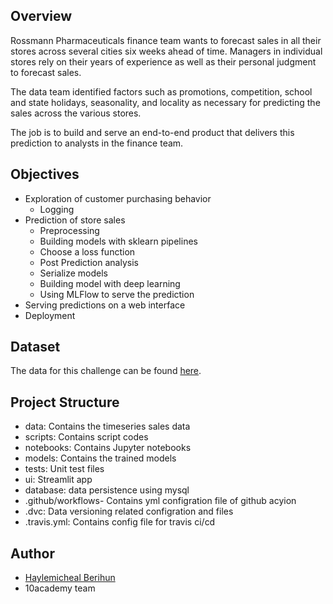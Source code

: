 
## Overview
Rossmann Pharmaceuticals finance team wants to forecast sales in all their stores across several cities six weeks ahead of time. Managers in individual stores rely on their years of experience as well as their personal judgment to forecast sales. 

The data team identified factors such as promotions, competition, school and state holidays, seasonality, and locality as necessary for predicting the sales across the various stores.

The job is to build and serve an end-to-end product that delivers this prediction to analysts in the finance team. 



## Objectives
- Exploration of customer purchasing behavior
    - Logging
- Prediction of store sales
    - Preprocessing
    - Building models with sklearn pipelines
    - Choose a loss function
    - Post Prediction analysis
    - Serialize models
    - Building model with deep learning 
    - Using MLFlow to serve the prediction
- Serving predictions on a web interface
- Deployment
##  Dataset
The data for this challenge can be found [here](https://drive.google.com/file/d/1sGLyrytv6xYBrCPdjZkE1ZDSwngDij4W/view?usp=sharing).
## Project Structure
- data: Contains the timeseries sales data
- scripts: Contains script codes
- notebooks: Contains Jupyter notebooks
- models: Contains the trained models
- tests: Unit test files
- ui: Streamlit app
- database: data persistence using mysql
- .github/workflows- Contains yml configration file of github acyion
- .dvc: Data versioning related configration and files
- .travis.yml: Contains config file for travis ci/cd 

## Author

- [Haylemicheal Berihun](https://www.linkedin.com/in/haylemicheal-berihun-a20320aa)
- 10academy team

